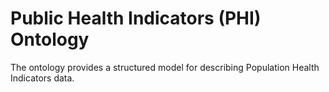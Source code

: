 Public Health Indicators (PHI) Ontology
===================
The ontology provides a structured model for describing Population Health Indicators data. 
